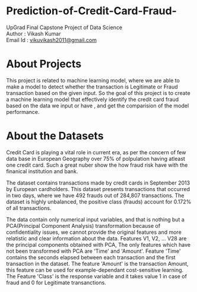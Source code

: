 # **Prediction-of-Credit-Card-Fraud**-
UpGrad Final Capstone Project of Data Science
<br>
Author : Vikash Kumar <br>
Email Id : vikuvikash2011@gmail.com
# **About Projects**
This project is related to machine learning model, where we are able to make a model to detect whether the transaction is Legitimate or Fraud transaction based on the given input. So the goal of this project is to create a machine learning model that effectively identify the credit card fraud based on the data we input or have , and get the comparision of the model performance.


# **About the Datasets**
Credit Card is playing a vital role in current era, as per the concern of few data base in European Geography over 75% of polpulation having atleast one credit card. Such a great nuber show the how fraud risk have with the finanical institution and bank.

The dataset contains transactions made by credit cards in September 2013 by European cardholders. This dataset presents transactions that occurred in two days, where we have 492 frauds out of 284,807 transactions. The dataset is highly unbalanced, the positive class (frauds) account for 0.172% of all transactions.

The data contain only numerical input variables, and that is nothing but a PCA(Principal Component Analysis) transformation because of confidentiality issues, we cannot provide the original features and more relatistic and clear information about the data. Features V1, V2, … V28 are the principal components obtained with PCA, 
The only features which have not been transformed with PCA are 'Time' and 'Amount'. Feature 'Time' contains the seconds elapsed between each transaction and the first transaction in the dataset. The feature 'Amount' is the transaction Amount, this feature can be used for example-dependant cost-sensitive learning. 
The Feature 'Class' is the response variable and it takes value 1 in case of fraud and 0 for Legitimate transanctions.

